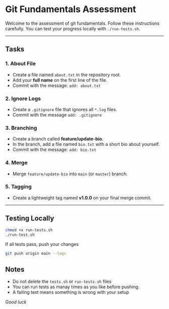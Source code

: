 # Git Fundamentals Assessment

Welcome to the assessment of git fundamentals. Follow these instructions carefully.
You can test your progress locally with `./run-tests.sh`.

---

## Tasks

### 1. About File
- Create a file named `about.txt` in the repository root.
- Add your **full name** on the first line of the file.
- Commit with the message: `add: about.txt`

### 2. Ignore Logs
- Create a `.gitignore` file that ignores all `*.log` files.
- Commit with the message `add: .gitignore`

### 3. Branching
- Create a branch called **feature/update-bio**.
- In the branch, add a file named `bio.txt` with a short bio about yourself.
- Commit with the message: `add: bio.txt`

### 4. Merge
- Merge `feature/update-bio` into `main` (or `master`) branch.

### 5. Tagging
- Create a lightweight tag named **v1.0.0** on your final merge commit.

---

## Testing Locally

```bash
chmod +x run-tests.sh
./run-test.sh
```

If all tests pass, push your changes

```bash
git push origin main --tags
```

## Notes
- Do not delete the `tests.sh` or `run-tests.sh` files
- You can run tests as manay times as you like before pushing.
- A failing test means something is wrong with your setup

*Good luck*